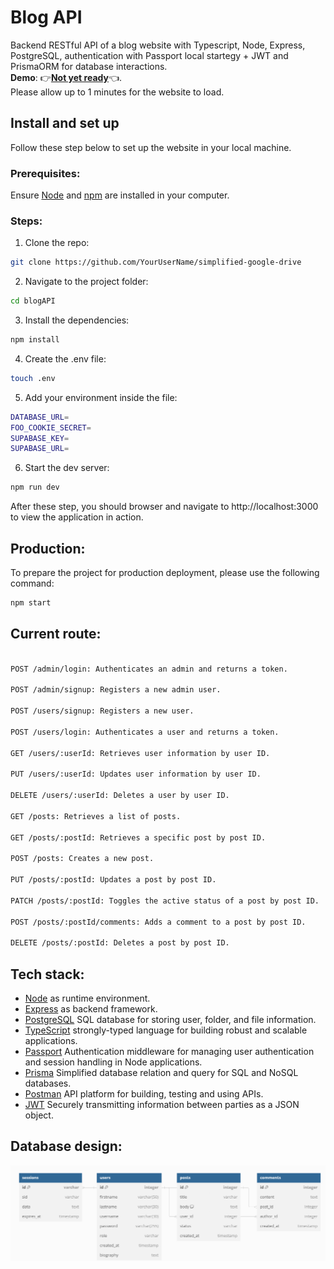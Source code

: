 # Blog API
Backend RESTful API of a blog website with Typescript, Node, Express, PostgreSQL, authentication with Passport local startegy + JWT and PrismaORM for database interactions.  <br>
**Demo**: :point_right:[**Not yet ready**]():point_left:. <br>
Please allow up to 1 minutes for the website to load.
## Install and set up
Follow these step below to set up the website in your local machine.

### Prerequisites:
Ensure [Node](https://nodejs.org/en) and [npm](https://www.npmjs.comnode) are installed in your computer.
### Steps:
1. Clone the repo: <br>

```bash
git clone https://github.com/YourUserName/simplified-google-drive
```

2. Navigate to the project folder:<br>

```bash
cd blogAPI
```

3. Install the dependencies:<br>

```bash
npm install
```

4. Create the .env file:<br>

```bash
touch .env
```

5. Add your environment inside the file: <br>

```bash
DATABASE_URL=
FOO_COOKIE_SECRET=
SUPABASE_KEY=
SUPABASE_URL=
```

6. Start the dev server:<br>

```bash
npm run dev
```


After these step, you should browser and navigate to http://localhost:3000 to view the application in action.
## Production:

To prepare the project for production deployment, please use the following command: <br>

```bash
npm start
```

## Current route:

```bash

POST /admin/login: Authenticates an admin and returns a token.

POST /admin/signup: Registers a new admin user.

POST /users/signup: Registers a new user.

POST /users/login: Authenticates a user and returns a token.

GET /users/:userId: Retrieves user information by user ID.

PUT /users/:userId: Updates user information by user ID.

DELETE /users/:userId: Deletes a user by user ID.

GET /posts: Retrieves a list of posts.

GET /posts/:postId: Retrieves a specific post by post ID.

POST /posts: Creates a new post.

PUT /posts/:postId: Updates a post by post ID.

PATCH /posts/:postId: Toggles the active status of a post by post ID.

POST /posts/:postId/comments: Adds a comment to a post by post ID.

DELETE /posts/:postId: Deletes a post by post ID.
```

## Tech stack:
+ [Node](https://nodejs.org/en) as runtime environment. <br>
+ [Express](https://expressjs.com/) as backend framework. <br>
+ [PostgreSQL](https://www.postgresql.org/) SQL database for storing user, folder, and file information. <br>
+ [TypeScript](https://www.typescriptlang.org/) strongly-typed language for building robust and scalable applications. <br>
+ [Passport](https://www.passportjs.org/) Authentication middleware for managing user authentication and session handling in Node applications. <br>
+ [Prisma](https://www.prisma.io/) Simplified database relation and query for SQL and NoSQL databases. <br>
+ [Postman](https://www.postman.com/) API platform for building, testing and using APIs. <br>
+ [JWT](https://www.npmjs.com/package/jsonwebtoken) Securely transmitting information between parties as a JSON object.
## Database design:
![DB design](image.png)
